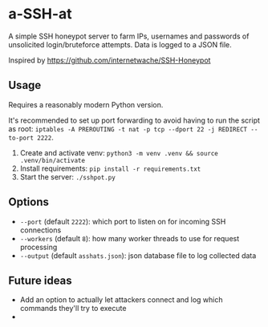 # a-SSH-at

A simple SSH honeypot server to farm IPs, usernames and passwords of unsolicited login/bruteforce attempts. Data is logged to a JSON file.

Inspired by https://github.com/internetwache/SSH-Honeypot

## Usage

Requires a reasonably modern Python version.

It's recommended to set up port forwarding to avoid having to run the script as root: `iptables -A PREROUTING -t nat -p tcp --dport 22 -j REDIRECT --to-port 2222`.

1. Create and activate venv: `python3 -m venv .venv && source .venv/bin/activate`
2. Install requirements: `pip install -r requirements.txt`
3. Start the server: `./sshpot.py`

## Options

- `--port` (default `2222`): which port to listen on for incoming SSH connections
- `--workers` (default `8`): how many worker threads to use for request processing
- `--output` (default `asshats.json`): json database file to log collected data

## Future ideas

- Add an option to actually let attackers connect and log which commands they'll try to execute
- 

